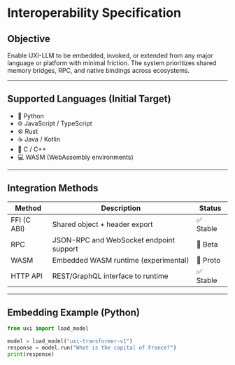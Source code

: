 # Interoperability Specification

## Objective

Enable UXI-LLM to be embedded, invoked, or extended from any major language or platform with minimal friction. The system prioritizes shared memory bridges, RPC, and native bindings across ecosystems.

---

## Supported Languages (Initial Target)

- 🐍 Python
- 🌐 JavaScript / TypeScript
- ⚙️ Rust
- ☕ Java / Kotlin
- 🧱 C / C++
- 💻 WASM (WebAssembly environments)

---

## Integration Methods

| Method       | Description                               | Status   |
|--------------|-------------------------------------------|----------|
| FFI (C ABI)  | Shared object + header export             | ✅ Stable |
| RPC          | JSON-RPC and WebSocket endpoint support   | 🔄 Beta   |
| WASM         | Embedded WASM runtime (experimental)      | 🔬 Proto  |
| HTTP API     | REST/GraphQL interface to runtime         | ✅ Stable |

---

## Embedding Example (Python)

```python
from uxi import load_model

model = load_model("uxi-transformer-v1")
response = model.run("What is the capital of France?")
print(response)

